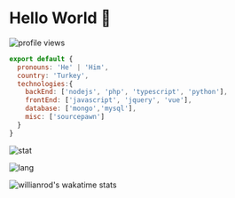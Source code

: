 # Hello World 👋

![profile views](https://komarev.com/ghpvc/?username=shoxruxrashidov)

```js
export default {
  pronouns: 'He' | 'Him',
  country: 'Turkey',
  technologies:{
    backEnd: ['nodejs', 'php', 'typescript', 'python'],
    frontEnd: ['javascript', 'jquery', 'vue'],
    database: ['mongo','mysql'],
    misc: ['sourcepawn']
  }
}
```

 

![stat](https://github-readme-stats.vercel.app/api?username=shoxruxrashidov&show_icons=true&title_color=fff&icon_color=79ff97&text_color=9f9f9f&bg_color=151515&count_private=true)

![lang](https://github-readme-stats.vercel.app/api/top-langs/?username=@shoxruxrashidov)

![willianrod's wakatime stats](https://github-readme-stats.vercel.app/api/wakatime?username=@shoxruxrashidov)
